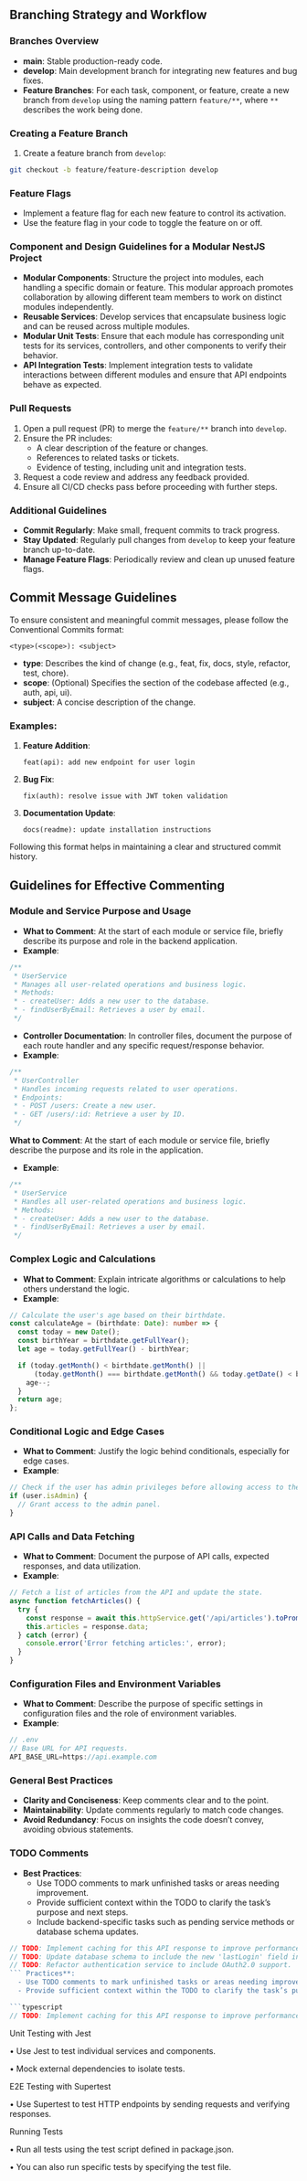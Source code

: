 ## Branching Strategy and Workflow

### Branches Overview

- **main**: Stable production-ready code.
- **develop**: Main development branch for integrating new features and bug fixes.
- **Feature Branches**: For each task, component, or feature, create a new branch from `develop` using the naming pattern `feature/**`, where `**` describes the work being done.

### Creating a Feature Branch

1. Create a feature branch from `develop`:

```bash
git checkout -b feature/feature-description develop
```

### Feature Flags

- Implement a feature flag for each new feature to control its activation.
- Use the feature flag in your code to toggle the feature on or off.

### Component and Design Guidelines for a Modular NestJS Project

- **Modular Components**: Structure the project into modules, each handling a specific domain or feature. This modular approach promotes collaboration by allowing different team members to work on distinct modules independently.
- **Reusable Services**: Develop services that encapsulate business logic and can be reused across multiple modules.
- **Modular Unit Tests**: Ensure that each module has corresponding unit tests for its services, controllers, and other components to verify their behavior.
- **API Integration Tests**: Implement integration tests to validate interactions between different modules and ensure that API endpoints behave as expected.

### Pull Requests

1. Open a pull request (PR) to merge the `feature/**` branch into `develop`.
2. Ensure the PR includes:
   - A clear description of the feature or changes.
   - References to related tasks or tickets.
   - Evidence of testing, including unit and integration tests.
3. Request a code review and address any feedback provided.
4. Ensure all CI/CD checks pass before proceeding with further steps.

### Additional Guidelines

- **Commit Regularly**: Make small, frequent commits to track progress.
- **Stay Updated**: Regularly pull changes from `develop` to keep your feature branch up-to-date.
- **Manage Feature Flags**: Periodically review and clean up unused feature flags.

## Commit Message Guidelines

To ensure consistent and meaningful commit messages, please follow the Conventional Commits format:

```
<type>(<scope>): <subject>
```

- **type**: Describes the kind of change (e.g., feat, fix, docs, style, refactor, test, chore).
- **scope**: (Optional) Specifies the section of the codebase affected (e.g., auth, api, ui).
- **subject**: A concise description of the change.

### Examples:

1. **Feature Addition**:
   ```
   feat(api): add new endpoint for user login
   ```
2. **Bug Fix**:
   ```
   fix(auth): resolve issue with JWT token validation
   ```
3. **Documentation Update**:
   ```
   docs(readme): update installation instructions
   ```

Following this format helps in maintaining a clear and structured commit history.

## Guidelines for Effective Commenting

### Module and Service Purpose and Usage

- **What to Comment**: At the start of each module or service file, briefly describe its purpose and role in the backend application.
- **Example**:

```typescript
/**
 * UserService
 * Manages all user-related operations and business logic.
 * Methods:
 * - createUser: Adds a new user to the database.
 * - findUserByEmail: Retrieves a user by email.
 */
```

- **Controller Documentation**: In controller files, document the purpose of each route handler and any specific request/response behavior.
- **Example**:

```typescript
/**
 * UserController
 * Handles incoming requests related to user operations.
 * Endpoints:
 * - POST /users: Create a new user.
 * - GET /users/:id: Retrieve a user by ID.
 */
```

**What to Comment**: At the start of each module or service file, briefly describe the purpose and its role in the application.

- **Example**:

```typescript
/**
 * UserService
 * Handles all user-related operations and business logic.
 * Methods:
 * - createUser: Adds a new user to the database.
 * - findUserByEmail: Retrieves a user by email.
 */
```

### Complex Logic and Calculations

- **What to Comment**: Explain intricate algorithms or calculations to help others understand the logic.
- **Example**:

```typescript
// Calculate the user's age based on their birthdate.
const calculateAge = (birthdate: Date): number => {
  const today = new Date();
  const birthYear = birthdate.getFullYear();
  let age = today.getFullYear() - birthYear;

  if (today.getMonth() < birthdate.getMonth() || 
      (today.getMonth() === birthdate.getMonth() && today.getDate() < birthdate.getDate())) {
    age--;
  }
  return age;
};
```

### Conditional Logic and Edge Cases

- **What to Comment**: Justify the logic behind conditionals, especially for edge cases.
- **Example**:

```typescript
// Check if the user has admin privileges before allowing access to the admin panel.
if (user.isAdmin) {
  // Grant access to the admin panel.
}
```

### API Calls and Data Fetching

- **What to Comment**: Document the purpose of API calls, expected responses, and data utilization.
- **Example**:

```typescript
// Fetch a list of articles from the API and update the state.
async function fetchArticles() {
  try {
    const response = await this.httpService.get('/api/articles').toPromise();
    this.articles = response.data;
  } catch (error) {
    console.error('Error fetching articles:', error);
  }
}
```

### Configuration Files and Environment Variables

- **What to Comment**: Describe the purpose of specific settings in configuration files and the role of environment variables.
- **Example**:

```typescript
// .env
// Base URL for API requests.
API_BASE_URL=https://api.example.com
```

### General Best Practices

- **Clarity and Conciseness**: Keep comments clear and to the point.
- **Maintainability**: Update comments regularly to match code changes.
- **Avoid Redundancy**: Focus on insights the code doesn’t convey, avoiding obvious statements.

### TODO Comments

- **Best Practices**:
  - Use TODO comments to mark unfinished tasks or areas needing improvement.
  - Provide sufficient context within the TODO to clarify the task’s purpose and next steps.
  - Include backend-specific tasks such as pending service methods or database schema updates.

````typescript
// TODO: Implement caching for this API response to improve performance.
// TODO: Update database schema to include the new 'lastLogin' field in the 'users' table.
// TODO: Refactor authentication service to include OAuth2.0 support.
``` Practices**:
  - Use TODO comments to mark unfinished tasks or areas needing improvement.
  - Provide sufficient context within the TODO to clarify the task’s purpose and next steps.

```typescript
// TODO: Implement caching for this API response to improve performance.
````

Unit Testing with Jest

&#x9;•	Use Jest to test individual services and components.

&#x9;•	Mock external dependencies to isolate tests.



E2E Testing with Supertest

&#x9;•	Use Supertest to test HTTP endpoints by sending requests and verifying responses.



Running Tests

&#x9;•	Run all tests using the test script defined in package.json.

&#x9;•	You can also run specific tests by specifying the test file.
